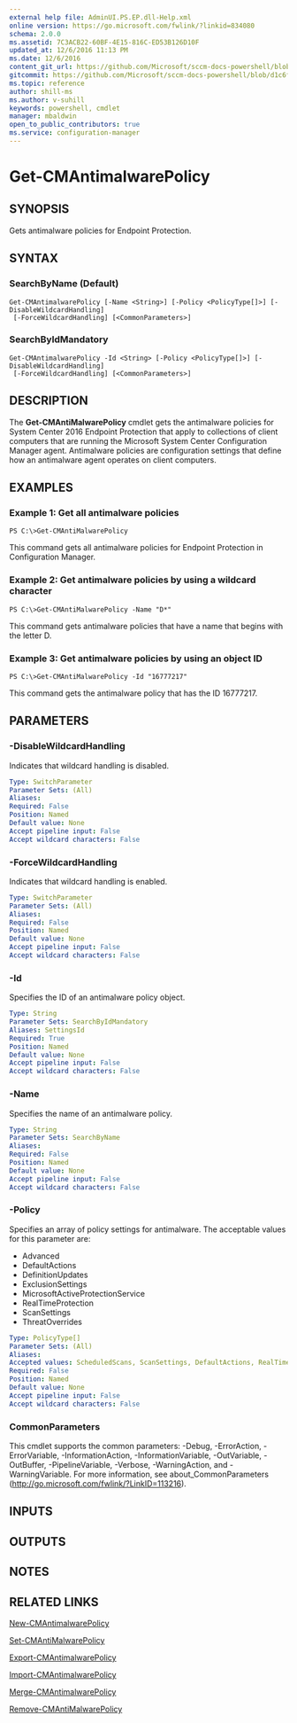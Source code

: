 ```yaml
---
external help file: AdminUI.PS.EP.dll-Help.xml
online version: https://go.microsoft.com/fwlink/?linkid=834080
schema: 2.0.0
ms.assetid: 7C3ACB22-60BF-4E15-816C-ED53B126D10F
updated_at: 12/6/2016 11:13 PM
ms.date: 12/6/2016
content_git_url: https://github.com/Microsoft/sccm-docs-powershell/blob/live/sccm-cmdlets/ConfigurationManager/vlatest/Get-CMAntiMalwarePolicy.md
gitcommit: https://github.com/Microsoft/sccm-docs-powershell/blob/d1c6f0eeb340f832b2254d78bbd1bc9245dc24fc/sccm-cmdlets/ConfigurationManager/vlatest/Get-CMAntiMalwarePolicy.md
ms.topic: reference
author: shill-ms
ms.author: v-suhill
keywords: powershell, cmdlet
manager: mbaldwin
open_to_public_contributors: true
ms.service: configuration-manager
---
```


# Get-CMAntimalwarePolicy

## SYNOPSIS
Gets antimalware policies for Endpoint Protection.

## SYNTAX

### SearchByName (Default)
```
Get-CMAntimalwarePolicy [-Name <String>] [-Policy <PolicyType[]>] [-DisableWildcardHandling]
 [-ForceWildcardHandling] [<CommonParameters>]
```

### SearchByIdMandatory
```
Get-CMAntimalwarePolicy -Id <String> [-Policy <PolicyType[]>] [-DisableWildcardHandling]
 [-ForceWildcardHandling] [<CommonParameters>]
```

## DESCRIPTION
The **Get-CMAntiMalwarePolicy** cmdlet gets the antimalware policies for System Center 2016 Endpoint Protection that apply to collections of client computers that are running the Microsoft System Center Configuration Manager agent.
Antimalware policies are configuration settings that define how an antimalware agent operates on client computers.

## EXAMPLES

### Example 1: Get all antimalware policies
```
PS C:\>Get-CMAntiMalwarePolicy
```

This command gets all antimalware policies for Endpoint Protection in Configuration Manager.

### Example 2: Get antimalware policies by using a wildcard character
```
PS C:\>Get-CMAntiMalwarePolicy -Name "D*"
```

This command gets antimalware policies that have a name that begins with the letter D.

### Example 3: Get antimalware policies by using an object ID
```
PS C:\>Get-CMAntiMalwarePolicy -Id "16777217"
```

This command gets the antimalware policy that has the ID 16777217.

## PARAMETERS

### -DisableWildcardHandling
Indicates that wildcard handling is disabled.

```yaml
Type: SwitchParameter
Parameter Sets: (All)
Aliases: 
Required: False
Position: Named
Default value: None
Accept pipeline input: False
Accept wildcard characters: False
```

### -ForceWildcardHandling
Indicates that wildcard handling is enabled.

```yaml
Type: SwitchParameter
Parameter Sets: (All)
Aliases: 
Required: False
Position: Named
Default value: None
Accept pipeline input: False
Accept wildcard characters: False
```

### -Id
Specifies the ID of an antimalware policy object.

```yaml
Type: String
Parameter Sets: SearchByIdMandatory
Aliases: SettingsId
Required: True
Position: Named
Default value: None
Accept pipeline input: False
Accept wildcard characters: False
```

### -Name
Specifies the name of an antimalware policy.

```yaml
Type: String
Parameter Sets: SearchByName
Aliases: 
Required: False
Position: Named
Default value: None
Accept pipeline input: False
Accept wildcard characters: False
```

### -Policy
Specifies an array of policy settings for antimalware.
The acceptable values for this parameter are:

- Advanced
- DefaultActions
- DefinitionUpdates
- ExclusionSettings
- MicrosoftActiveProtectionService
- RealTimeProtection
- ScanSettings
- ThreatOverrides

```yaml
Type: PolicyType[]
Parameter Sets: (All)
Aliases: 
Accepted values: ScheduledScans, ScanSettings, DefaultActions, RealTimeProtection, ExclusionSettings, Advanced, ThreatOverrides, MicrosoftActiveProtectionService, DefinitionUpdates
Required: False
Position: Named
Default value: None
Accept pipeline input: False
Accept wildcard characters: False
```

### CommonParameters
This cmdlet supports the common parameters: -Debug, -ErrorAction, -ErrorVariable, -InformationAction, -InformationVariable, -OutVariable, -OutBuffer, -PipelineVariable, -Verbose, -WarningAction, and -WarningVariable. For more information, see about_CommonParameters (http://go.microsoft.com/fwlink/?LinkID=113216).

## INPUTS

## OUTPUTS

## NOTES

## RELATED LINKS

[New-CMAntimalwarePolicy](xref:ConfigurationManager/vlatest/New-CMAntimalwarePolicy.md)

[Set-CMAntiMalwarePolicy](xref:ConfigurationManager/vlatest/Set-CMAntiMalwarePolicy.md)

[Export-CMAntimalwarePolicy](xref:ConfigurationManager/vlatest/Export-CMAntimalwarePolicy.md)

[Import-CMAntimalwarePolicy](xref:ConfigurationManager/vlatest/Import-CMAntimalwarePolicy.md)

[Merge-CMAntimalwarePolicy](xref:ConfigurationManager/vlatest/Merge-CMAntimalwarePolicy.md)

[Remove-CMAntiMalwarePolicy](xref:ConfigurationManager/vlatest/Remove-CMAntiMalwarePolicy.md)
